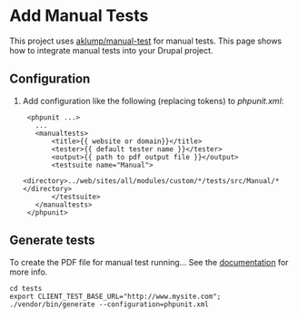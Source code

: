 # Add Manual Tests

This project uses [aklump/manual-test](https://github.com/aklump/manual-test) for manual tests.  This page shows how to integrate manual tests into your Drupal project.

## Configuration

1. Add configuration like the following (replacing tokens) to _phpunit.xml_:

        <phpunit ...>
          ...
          <manualtests>
              <title>{{ website or domain}}</title>
              <tester>{{ default tester name }}</tester>
              <output>{{ path to pdf output file }}</output>
              <testsuite name="Manual">
                  <directory>../web/sites/all/modules/custom/*/tests/src/Manual/*</directory>
              </testsuite>
          </manualtests>
        </phpunit>
    
## Generate tests

To create the PDF file for manual test running... See the [documentation](https://github.com/aklump/manual-test) for more info.
  
    cd tests
    export CLIENT_TEST_BASE_URL="http://www.mysite.com"; ./vendor/bin/generate --configuration=phpunit.xml
